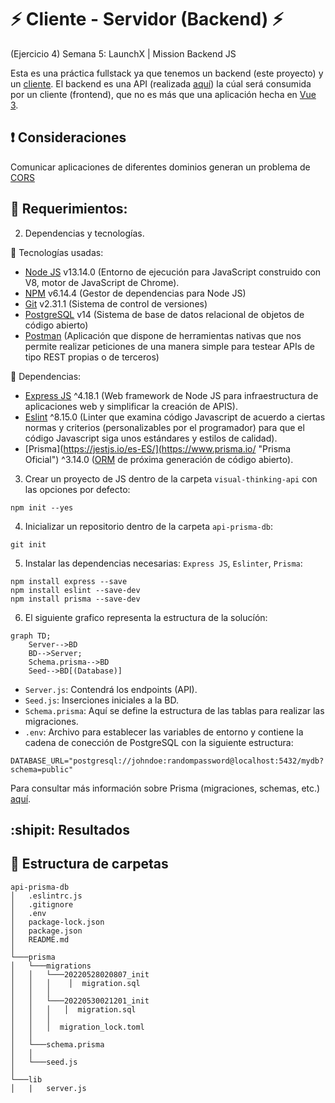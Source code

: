 # ⚡ Cliente - Servidor (Backend) ⚡
(Ejercicio 4) Semana 5: LaunchX | Mission Backend JS

Esta es una práctica fullstack ya que tenemos un backend (este proyecto) y un [cliente](https://github.com/herr-code/client-launchx).
El backend es una API (realizada [aquí](https://github.com/herr-code/api-prisma-db)) la cúal será consumida por un cliente (frontend), que no es más que una aplicación hecha en [Vue 3](https://vuejs.org/).

## :exclamation: Consideraciones

Comunicar aplicaciones de diferentes dominios generan un problema de [CORS]()

## :pushpin: Requerimientos:


2. Dependencias y tecnologías.

:tanabata_tree: Tecnologías usadas:

- [Node JS](https://nodejs.org/es/ "Node Oficial") v13.14.0 (Entorno de ejecución para JavaScript construido con V8, motor de JavaScript de Chrome).
- [NPM](https://www.npmjs.com/ "NPM Oficial") v6.14.4 (Gestor de dependencias para Node JS)
- [Git](https://git-scm.com/ "Git Oficial") v2.31.1 (Sistema de control de versiones)
- [PostgreSQL](https://www.postgresql.org/ "PostgreSQL Oficial") v14 (Sistema de base de datos relacional de objetos de código abierto)
- [Postman](https://www.postman.com/ "Postman Oficial") (Aplicación que dispone de herramientas nativas que nos permite realizar peticiones de una manera simple para testear APIs de tipo REST propias o de terceros)

:mag_right: Dependencias:

- [Express JS](http://expressjs.com/ "Express Oficial") ^4.18.1 (Web framework de Node JS para infraestructura de aplicaciones web y simplificar la creación de APIS).
- [Eslint](https://eslint.org/ "Eslint Oficial") ^8.15.0 (Linter que examina código Javascript de acuerdo a ciertas normas y criterios (personalizables por el programador) para que el código Javascript siga unos estándares y estilos de calidad).
- [Prisma](https://jestjs.io/es-ES/](https://www.prisma.io/ "Prisma Oficial") ^3.14.0 ([ORM](https://codigofacilito.com/articulos/orm-explicacion "Qué es un ORM") de próxima generación de código abierto).

3. Crear un proyecto de JS dentro de la carpeta `visual-thinking-api` con las opciones por defecto:

```
npm init --yes
```

4. Inicializar un repositorio dentro de la carpeta `api-prisma-db`:

```
git init
```
5. Instalar las dependencias necesarias: `Express JS`, `Eslinter`, `Prisma`:

```
npm install express --save
npm install eslint --save-dev
npm install prisma --save-dev
```

6. El siguiente grafico representa la estructura de la solucíón:

```mermaid
graph TD;
    Server-->BD
    BD-->Server;
    Schema.prisma-->BD
    Seed-->BD[(Database)]
```
- `Server.js`: Contendrá los endpoints (API).
- `Seed.js`: Inserciones iniciales a la BD.
- `Schema.prisma`: Aquí se define la estructura de las tablas para realizar las migraciones.
- `.env`: Archivo para establecer las variables de entorno y contiene la cadena de conección de PostgreSQL con la siguiente estructura:

```env
DATABASE_URL="postgresql://johndoe:randompassword@localhost:5432/mydb?schema=public"
```
Para consultar más información sobre Prisma (migraciones, schemas, etc.) [aquí](https://www.prisma.io/docs/getting-started "Prisma Oficial").

## :shipit: Resultados


## :open_file_folder: Estructura de carpetas

```
api-prisma-db
│   .eslintrc.js
│   .gitignore
│   .env
│   package-lock.json
│   package.json
│   README.md   
│
└───prisma
│   └───migrations
│   │   └───20220528020807_init
│   │   │    │  migration.sql
│   │   │
│   │   └───20220530021201_init
│   │   │   │  migration.sql
│   │   │
│   │   │  migration_lock.toml
│   │
│   └───schema.prisma
│   │   
│   └───seed.js
│    
└───lib
│   |   server.js
```

